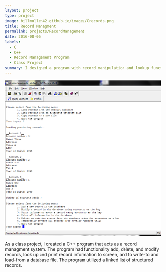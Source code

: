 ```yaml
---
layout: project
type: project
image: billmullen42.github.io/images/Crecords.png
title: Record Managment
permalink: projects/RecordManagement
date: 2016-08-05
labels:
  - C
  - C++
  - Record Management Program
  - Class Project
summary: I designed a program with record manipulation and lookup functionality in C++.
---
```


<img class="ui medium right floated rounded image" src="/images/Crecords.png">

As a class project, I created a C++ program that acts as a record managment system. The program had functionality add, delete, and modify records, look up and print record information to screen, and to write-to and load-from a database file. The program utilized a linked list of structured records.
